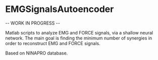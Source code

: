 # EMGSignalsAutoencoder
-- WORK IN PROGRESS --

Matlab scripts to analyze EMG and FORCE signals, via a shallow neural network. 
The main goal is finding the minimum number of synergies in order to reconstruct EMG and FORCE signals.

Based on NINAPRO database.
